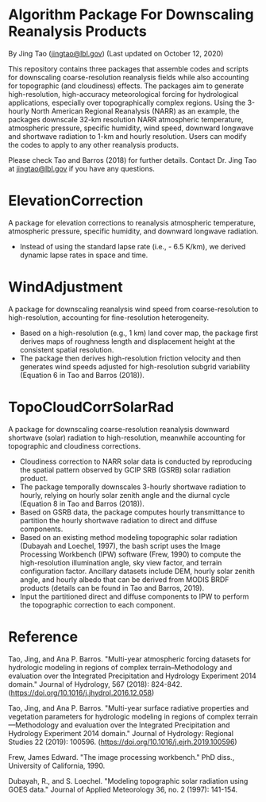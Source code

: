 # Algorithm Package For Downscaling Reanalysis Products
By Jing Tao (jingtao@lbl.gov)
(Last updated on October 12, 2020)

This repository contains three packages that assemble codes and scripts for downscaling coarse-resolution reanalysis fields while also accounting for topographic (and cloudiness) effects. The packages aim to generate high-resolution, high-accuracy meteorological forcing for hydrological applications, especially over topographically complex regions. Using the 3-hourly North American Regional Reanalysis (NARR) as an example, the packages downscale 32-km resolution NARR atmospheric temperature, atmospheric pressure, specific humidity, wind speed, downward longwave and shortwave radiation to 1-km and hourly resolution. Users can modify the codes to apply to any other reanalysis products.

Please check Tao and Barros (2018) for further details. Contact Dr. Jing Tao at jingtao@lbl.gov if you have any questions.

# ElevationCorrection
A package for elevation corrections to reanalysis atmospheric temperature, atmospheric pressure, specific humidity, and downward longwave radiation.
-	Instead of using the standard lapse rate (i.e., - 6.5 K/km), we derived dynamic lapse rates in space and time.

# WindAdjustment
A package for downscaling reanalysis wind speed from coarse-resolution to high-resolution, accounting for fine-resolution heterogeneity.
-	Based on a high-resolution (e.g., 1 km) land cover map, the package first derives maps of roughness length and displacement height at the consistent spatial resolution. 
-	The package then derives high-resolution friction velocity and then generates wind speeds adjusted for high-resolution subgrid variability (Equation 6 in Tao and Barros (2018)). 

# TopoCloudCorrSolarRad 
A package for downscaling coarse-resolution reanalysis downward shortwave (solar) radiation to high-resolution, meanwhile accounting for topographic and cloudiness corrections.
-	Cloudiness correction to NARR solar data is conducted by reproducing the spatial pattern observed by GCIP SRB (GSRB) solar radiation product.
-	The package temporally downscales 3-hourly shortwave radiation to hourly, relying on hourly solar zenith angle and the diurnal cycle (Equation 8 in Tao and Barros (2018)).
-	Based on GSRB data, the package computes hourly transmittance to partition the hourly shortwave radiation to direct and diffuse components. 
-	Based on an existing method modeling topographic solar radiation (Dubayah and Loechel, 1997), the bash script uses the Image Processing Workbench (IPW) software (Frew, 1990) to compute the high-resolution illumination angle, sky view factor, and terrain configuration factor. Ancillary datasets include DEM, hourly solar zenith angle, and hourly albedo that can be derived from MODIS BRDF products (details can be found in Tao and Barros, 2019). 
-	Input the partitioned direct and diffuse components to IPW to perform the topographic correction to each component.

# Reference 
Tao, Jing, and Ana P. Barros. "Multi-year atmospheric forcing datasets for hydrologic modeling in regions of complex terrain–Methodology and evaluation over the Integrated Precipitation and Hydrology Experiment 2014 domain." Journal of Hydrology, 567 (2018): 824-842. (https://doi.org/10.1016/j.jhydrol.2016.12.058)

Tao, Jing, and Ana P. Barros. "Multi-year surface radiative properties and vegetation parameters for hydrologic modeling in regions of complex terrain—Methodology and evaluation over the Integrated Precipitation and Hydrology Experiment 2014 domain." Journal of Hydrology: Regional Studies 22 (2019): 100596. (https://doi.org/10.1016/j.ejrh.2019.100596)

Frew, James Edward. "The image processing workbench." PhD diss., University of California, 1990.

Dubayah, R., and S. Loechel. "Modeling topographic solar radiation using GOES data." Journal of Applied Meteorology 36, no. 2 (1997): 141-154.

